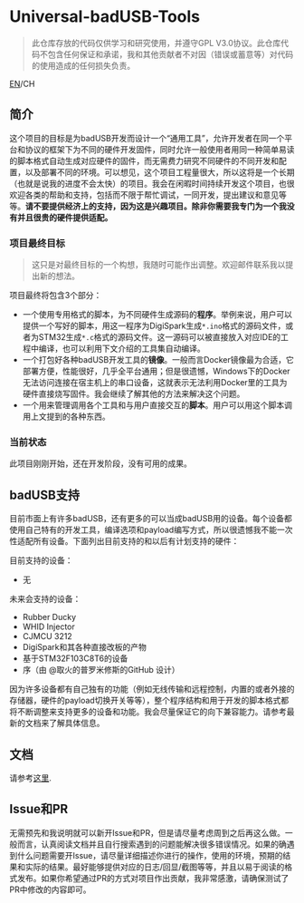 # Universal-badUSB-Tools

> 此仓库存放的代码仅供学习和研究使用，并遵守GPL V3.0协议。此仓库代码不包含任何保证和承诺，我和其他贡献者不对因（错误或蓄意等）对代码的使用造成的任何损失负责。

[EN](README.md)/CH

## 简介

这个项目的目标是为badUSB开发而设计一个“通用工具”，允许开发者在同一个平台和协议的框架下为不同的硬件开发固件，同时允许一般使用者用同一种简单易读的脚本格式自动生成对应硬件的固件，而无需费力研究不同硬件的不同开发和配置，以及部署不同的环境。可以想见，这个项目工程量很大，所以这将是一个长期（也就是说我的进度不会太快）的项目。我会在闲暇时间持续开发这个项目，也很欢迎各类的帮助和支持，包括而不限于帮忙调试，一同开发，提出建议和意见等等。**请不要提供经济上的支持，因为这是兴趣项目。除非你需要我专门为一个我没有并且很贵的硬件提供适配。**

### 项目最终目标

> 这只是对最终目标的一个构想，我随时可能作出调整。欢迎邮件联系我以提出新的想法。

项目最终将包含3个部分：

- 一个使用专用格式的脚本，为不同硬件生成源码的**程序**。举例来说，用户可以提供一个写好的脚本，用这一程序为DigiSpark生成``*.ino``格式的源码文件，或者为STM32生成``*.c``格式的源码文件。这一源码可以被直接放入对应IDE的工程中编译，也可以利用下文介绍的工具集自动编译。
- 一个打包好各种badUSB开发工具的**镜像**。一般而言Docker镜像最为合适，它部署方便，性能很好，几乎全平台通用；但是很遗憾，Windows下的Docker无法访问连接在宿主机上的串口设备，这就表示无法利用Docker里的工具为硬件直接烧写固件。我会继续了解其他的方法来解决这个问题。
- 一个用来管理调用各个工具和与用户直接交互的**脚本**。用户可以用这个脚本调用上文提到的各种东西。

### 当前状态

此项目刚刚开始，还在开发阶段，没有可用的成果。

## badUSB支持

目前市面上有许多badUSB，还有更多的可以当成badUSB用的设备。每个设备都使用自己特有的开发工具，编译选项和payload编写方式，所以很遗憾我不能一次性适配所有设备。下面列出目前支持的和以后有计划支持的硬件：

目前支持的设备：

- 无

未来会支持的设备：

- Rubber Ducky
- WHID Injector
- CJMCU 3212
- DigiSpark和其各种直接改板的产物
- 基于STM32F103C8T6的设备
- 序（由 @取火的普罗米修斯的GitHub 设计）

因为许多设备都有自己独有的功能（例如无线传输和远程控制，内置的或者外接的存储器，硬件的payload切换开关等等），整个程序结构和用于开发的脚本格式都将不断调整来支持更多的设备和功能。我会尽量保证它的向下兼容能力。请参考最新的文档来了解具体信息。

## 文档

请参考[这里](docs/index.md).

## Issue和PR

无需预先和我说明就可以新开Issue和PR，但是请尽量考虑周到之后再这么做。一般而言，认真阅读文档并且自行搜索遇到的问题能解决很多错误情况。如果的确遇到什么问题需要开Issue，请尽量详细描述你进行的操作，使用的环境，预期的结果和实际的结果。最好能够提供对应的日志/回显/截图等等，并且以易于阅读的格式发布。如果你希望通过PR的方式对项目作出贡献，我非常感激，请确保测试了PR中修改的内容即可。
